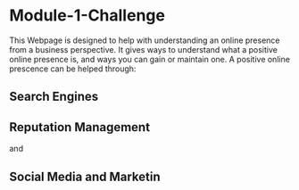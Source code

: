 # Module-1-Challenge

This Webpage is designed to help with understanding an online presence from a business perspective.
It gives ways to understand what a positive online presence is, and ways you can gain or maintain one.
A positive online prescence can be helped through:
## Search Engines
## Reputation Management
and
## Social Media and Marketin

